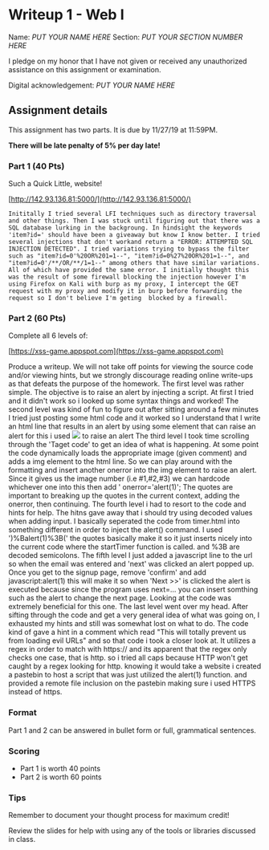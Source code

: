 # Writeup 1 - Web I

Name: *PUT YOUR NAME HERE*
Section: *PUT YOUR SECTION NUMBER HERE*

I pledge on my honor that I have not given or received any unauthorized assistance on this assignment or examination.

Digital acknowledgement: *PUT YOUR NAME HERE*


## Assignment details
This assignment has two parts. It is due by 11/27/19 at 11:59PM.

**There will be late penalty of 5% per day late!**

### Part 1 (40 Pts)

Such a Quick Little, website!

[http://142.93.136.81:5000/](http://142.93.136.81:5000/)
	
	Inititally I tried several LFI techniques such as directory traversal and other things. Then I was stuck until figuring out that there was a SQL database lurking in the backgroung. In hindsight the keywords 'item?id=' should have been a giveaway but know I know better. I tried several injections that don't workand return a "ERROR: ATTEMPTED SQL INJECTION DETECTED". I tried variations trying to bypass the filter such as "item?id=0'%20OR%201=1--", "item?id=0%27%20OR%201=1--", and "item?id=0'/**/OR/**/1=1--" among others that have similar variations. All of which have provided the same error. I initially thought this was the result of some firewall blocking the injection however I'm using Firefox on Kali with burp as my proxy, I intercept the GET request with my proxy and modify it in burp before forwarding the request so I don't believe I'm geting  blocked by a firewall.

### Part 2 (60 Pts)
Complete all 6 levels of:

[https://xss-game.appspot.com](https://xss-game.appspot.com)

Produce a writeup. We will not take off points for viewing the source code and/or viewing hints, but we strongly discourage reading online write-ups as that defeats the purpose of the homework.
	The first level was rather simple. The objective is to raise an alert by injecting a script. At first I tried <script>alert</script> and it didn't work so i looked up some syntax things and <script>aler(1)</script> worked!
	The second level was kind of fun to figure out after sitting around a few minutes I tried just posting some html code and it worked so I understand that I write an html line that results in an alert by using some element that can raise an alert for this i used <img src="random.jpg" onerror="javascript:alert(1)"/> to raise an alert
	The third level I took time scrolling through the 'Taget code' to get an idea of what is happening. At some point the code dynamically loads the appropriate image (given comment) and adds a img element to the html line. So we can play around with the formatting and insert another onerror into the img element to raise an alert. Since it gives us the image number (i.e #1,#2,#3) we can hardcode whichever one into this then add ' onerror='alert(1)'; The quotes are important to breaking up the quotes in the current context, adding the onerror, then continuing.
	The fourth level i had to resort to the code and hints for help. The hitns gave away that i should try using decoded values when adding input. I basically seperated the code from timer.html into something different in order to inject the alert() command. I used ')%Balert(1)%3B(' the quotes basically make it so it just inserts nicely into the current code where the startTimer function is called. and %3B are decoded semicolons.
	The fifth level I just added a javascript line to the url so when the email was entered and 'next' was clicked an alert popped up. Once you get to the signup page, remove 'confirm' and add javascript:alert(1) this will make it so when 'Next >>' is clicked the alert is executed because since the program uses next=... you can insert somthing such as the alert to change the next page. Looking at the code was extremely beneficial for this one.
	The last level went over my head. After sifting through the code and get a very general idea of what was going on, I exhausted my hints and still was somewhat lost on what to do. The code kind of gave a hint in a comment which read "This will totally prevent us from loading evil URLs" and so that code i took a closer look at. It utilizes a regex in order to match with https:// and its apparent that the regex only checks one case, that is http. so i tried all caps because HTTP won't get caught by a regex looking for http. knowing it would take a website i created a pastebin to host a script that was just utilized the alert(1) function. and provided a remote file inclusion on the pastebin making sure i used HTTPS instead of https.
### Format

Part 1 and 2 can be answered in bullet form or full, grammatical sentences.

### Scoring

* Part 1 is worth 40 points
* Part 2 is worth 60 points

### Tips

Remember to document your thought process for maximum credit!

Review the slides for help with using any of the tools or libraries discussed in
class.
